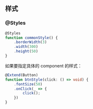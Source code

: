 ## 样式

### @Styles

```ts
@Styles
function commonStyle() {
	.borderWidth(3)
	.width(300)
	.height(50)
}
```

如果要指定具体的 component 的样式：

```ts
@Extend(Button)
function btnStyle(click: () => void) {
	.fontSize(50)
	.onClick(_ => {
		click();
	})
}
```

## 
